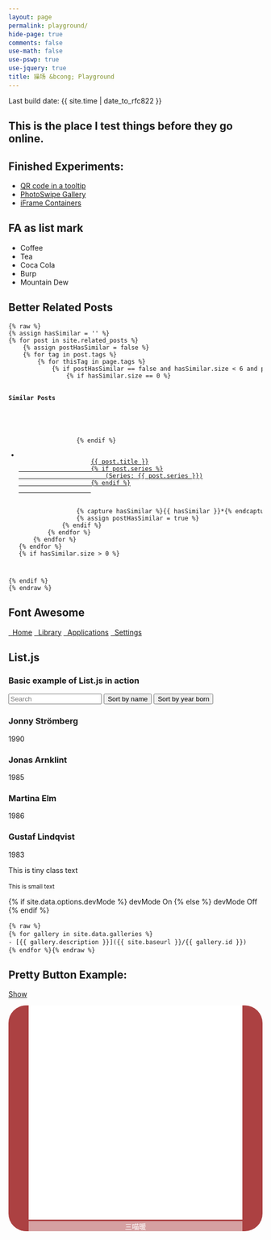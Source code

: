 ```yaml
---
layout: page
permalink: playground/
hide-page: true
comments: false
use-math: false
use-pswp: true
use-jquery: true
title: 操场 &bcong; Playground
---
```

Last build date: {{ site.time | date_to_rfc822 }}

## This is the place I test things before they go online.



<!-- Activated scripts & CSS-->

<script type="text/javascript" src="/public/js/jquery.qrcode.min.js"></script>
<script type="text/javascript" src="/public/js/list.js"></script>
<script type="text/javascript" src="/public/js/jquery.tooltipster.min.js"></script>
<script type="text/javascript" src="/public/js/jquery-collapse-with-storage.min.js"></script>
<link rel="stylesheet" href="{{ site.baseurl }}/public/css/font-awesome.css"/>
<link rel="stylesheet" href="{{ site.baseurl }}/public/css/tooltipster/tooltipster.css"/>
<link rel="stylesheet" href="{{ site.baseurl }}/public/css/tooltipster/tooltipster-shadow.css"/>

## Finished Experiments:

* [QR code in a tooltip]({{site.baseurl}}/demo-qr-code-in-tooltip/)
* [PhotoSwipe Gallery]({{site.baseurl}}/demo-photoswipe-gallery/)
* [iFrame Containers]({{site.baseurl}}/demo-iframe-containers/)

## FA as list mark
<ul class="fa-ul">
  <li><i class="fa-li fa fa-check"></i>Coffee</li>
  <li><i class="fa-li fa fa-check"></i>Tea</li>
  <li><i class="fa-li fa fa-check"></i>Coca Cola</li>
  <li><i class="fa-li fa fa-spinner fa-pulse"></i>Burp</li>
  <li><i class="fa-li fa fa-refresh fa-spin"></i>Mountain Dew</li>
</ul>

<div id="relatedposts" data-collapse>
  <h2>Better Related Posts</h2>
<code><pre>
{% raw %} 
{% assign hasSimilar = '' %}
{% for post in site.related_posts %}
    {% assign postHasSimilar = false %}
    {% for tag in post.tags %}
        {% for thisTag in page.tags %}
            {% if postHasSimilar == false and hasSimilar.size < 6 and post != page and tag == thisTag %}
                {% if hasSimilar.size == 0 %}
                <h4>Similar Posts</h4>
                <ul>
                {% endif %}
                <li class="relatedPost">
                    <a href="{{ site.url }}{{ post.url }}">{{ post.title }}
                    {% if post.series %}
                        (Series: {{ post.series }})
                    {% endif %}
                    </a>
                </li>
                {% capture hasSimilar %}{{ hasSimilar }}*{% endcapture %}
                {% assign postHasSimilar = true %}
            {% endif %}
        {% endfor %}
    {% endfor %}
{% endfor %}
{% if hasSimilar.size > 0 %}
    </ul>
{% endif %}
{% endraw %}
</pre></code>
</div>

## <i class="fa fa-fighter-jet"></i>Font Awesome


<div class="list-group">
  <a class="list-group-item" href="#"><i class="fa fa-home fa-fw"></i>&nbsp; Home</a>
  <a class="list-group-item" href="#"><i class="fa fa-book fa-fw"></i>&nbsp; Library</a>
  <a class="list-group-item" href="#"><i class="fa fa-pencil fa-fw"></i>&nbsp; Applications</a>
  <a class="list-group-item" href="#"><i class="fa fa-cog fa-fw"></i>&nbsp; Settings</a>
</div>

## List.js

<div id="users">
  <h3>Basic example of List.js in action</h3>
  <input class="search" placeholder="Search" />
  <button class="sort" data-sort="name">Sort by name</button>
  <button class="sort" data-sort="born">Sort by year born</button>
  <div class="list">
    <div>
      <h3 class="name">Jonny Strömberg</h3>
      <p class="born">1990</p>
    </div>
    <div>
      <h3 class="name">Jonas Arnklint</h3>
      <p class="born">1985</p>
    </div>
    <div>
      <h3 class="name">Martina Elm</h3>
      <p class="born">1986</p>
    </div>
    <div>
      <h3 class="name">Gustaf Lindqvist</h3>
      <p class="born">1983</p>
    </div>
  </div>
</div>
<script>
var options = {
  valueNames: [ 'name', 'born' ]
};

var userList = new List('users', options);
</script>


<p class="tiny">This is tiny class text</p>
<small>This is small text</small>

{% if site.data.options.devMode %}
  devMode On
{% else %}
  devMode Off
{% endif %}

    {% raw %}
    {% for gallery in site.data.galleries %}
    - [{{ gallery.description }}]({{ site.baseurl }}/{{ gallery.id }})
    {% endfor %}{% endraw %}

<!--Pretty Button Example-->

## Pretty Button Example: 

<a href="" class="act">Show</a>

<div class="collapsibleContent">
  <div class="imgContainer" style="border-radius: 35px; background-color: #AC4142;">
    <figure class="prettyButton" style="border-radius: 35px;">
    <a href="http://nicholaelaw.github.io" target="_blank">
    <img title="三喵暖"
        src="/assets/images/favicon-white-1024.png" 
        alt="三喵暖"
        style="margin-bottom:0;"/></a>
    <figcaption style="color: #FFFFFF; background-color: rgba(256,256,256,0.5);
        text-align: center;">
        三喵暖</figcaption>
    </figure>
  </div>
</div>

<script>
  $(".act").click(function(){
      
      var val = $(this).text();

  if (val == "Show") {
      $(".collapsibleContent").css('height', '100%');
      $(this).text("Hide");
  } else {
      $(".collapsibleContent").css('height', '0');
      $(this).text("Show");
  }
    return false;
  });
</script>


